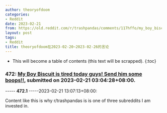 ```yaml
---
author: theoryofdoom
categories:
- Reddit
date: 2023-02-21
from: https://old.reddit.com/r/trashpandas/comments/117hffo/my_boy_biscuit_is_tired_today_guys_send_him_some/
layout: post
tags:
- Reddit
title: theoryofdoom在2023-02-20~2023-02-26的言论
---
```


* This will become a table of contents (this text will be scrapped).
{:toc}

### 472: [My Boy Biscuit is tired today guys! Send him some boops!!](https://old.reddit.com/r/trashpandas/comments/117hffo/my_boy_biscuit_is_tired_today_guys_send_him_some/), submitted on 2023-02-21 03:04:28+08:00.

----- __472.1__ -----2023-02-21 13:07:13+08:00:

Content like this is why r/trashpandas is is one of three subreddits I am invested in.

